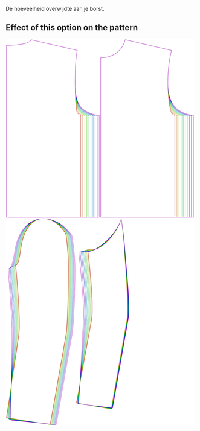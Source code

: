 
De hoeveelheid overwijdte aan je borst.


## Effect of this option on the pattern
![This image shows the effect of this option by superimposing several variants that have a different value for this option](bent_chestease_sample.svg "Effect of this option on the pattern")